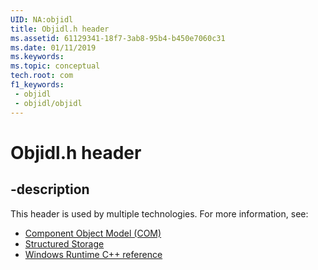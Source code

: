 ```yaml
---
UID: NA:objidl
title: Objidl.h header
ms.assetid: 61129341-18f7-3ab8-95b4-b450e7060c31
ms.date: 01/11/2019
ms.keywords: 
ms.topic: conceptual
tech.root: com
f1_keywords:
 - objidl
 - objidl/objidl
---
```


# Objidl.h header


## -description

This header is used by multiple technologies. For more information, see:

- [Component Object Model (COM)](../_com/index.md)
- [Structured Storage](../_stg/index.md)
- [Windows Runtime C++ reference](../_winrt/index.md)


